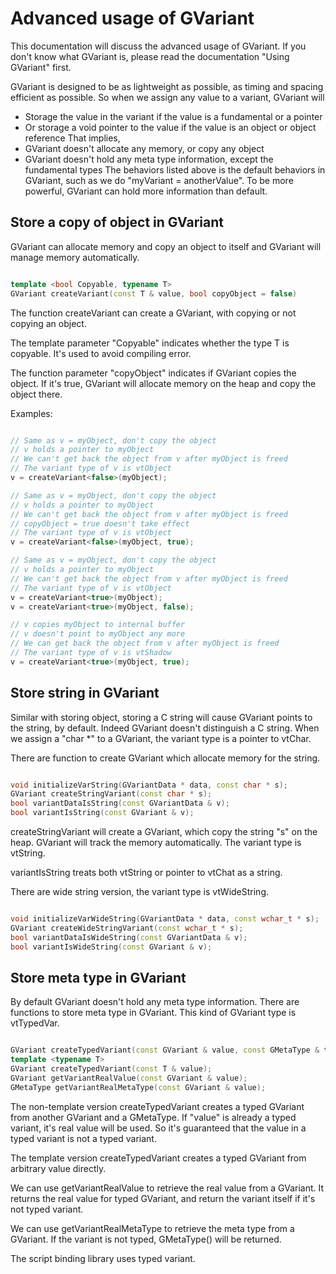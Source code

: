 

# Advanced usage of GVariant

This documentation will discuss the advanced usage of GVariant. If you don't know what GVariant is, please read the documentation "Using GVariant" first.

GVariant is designed to be as lightweight as possible, as timing and spacing efficient as possible. So when we assign any value to a variant, GVariant will
  * Storage the value in the variant if the value is a fundamental or a pointer
  * Or storage a void pointer to the value if the value is an object or object reference
That implies,
  * GVariant doesn't allocate any memory, or copy any object
  * GVariant doesn't hold any meta type information, except the fundamental types
The behaviors listed above is the default behaviors in GVariant, such as we do "myVariant = anotherValue". To be more powerful, GVariant can hold more information than default.

## Store a copy of object in GVariant

GVariant can allocate memory and copy an object to itself and GVariant will manage memory automatically.
```c++

template <bool Copyable, typename T>
GVariant createVariant(const T & value, bool copyObject = false)
```
The function createVariant can create a GVariant, with copying or not copying an object.

The template parameter "Copyable" indicates whether the type T is copyable. It's used to avoid compiling error.

The function parameter "copyObject" indicates if GVariant copies the object. If it's true, GVariant will allocate memory on the heap and copy the object there.

Examples:
```c++

// Same as v = myObject, don't copy the object
// v holds a pointer to myObject
// We can't get back the object from v after myObject is freed
// The variant type of v is vtObject
v = createVariant<false>(myObject);

// Same as v = myObject, don't copy the object
// v holds a pointer to myObject
// We can't get back the object from v after myObject is freed
// copyObject = true doesn't take effect
// The variant type of v is vtObject
v = createVariant<false>(myObject, true);

// Same as v = myObject, don't copy the object
// v holds a pointer to myObject
// We can't get back the object from v after myObject is freed
// The variant type of v is vtObject
v = createVariant<true>(myObject);
v = createVariant<true>(myObject, false);

// v copies myObject to internal buffer
// v doesn't point to myObject any more
// We can get back the object from v after myObject is freed
// The variant type of v is vtShadow
v = createVariant<true>(myObject, true);
```

## Store string in GVariant

Similar with storing object, storing a C string will cause GVariant points to the string, by default. Indeed GVariant doesn't distinguish a C string. When we assign a "char *" to a GVariant, the variant type is a pointer to vtChar.

There are function to create GVariant which allocate memory for the string.
```c++

void initializeVarString(GVariantData * data, const char * s);
GVariant createStringVariant(const char * s);
bool variantDataIsString(const GVariantData & v);
bool variantIsString(const GVariant & v);
```
createStringVariant will create a GVariant, which copy the string "s" on the heap. GVariant will track the memory automatically. The variant type is vtString.

variantIsString treats both vtString or pointer to vtChat as a string.

There are wide string version, the variant type is vtWideString.
```c++

void initializeVarWideString(GVariantData * data, const wchar_t * s);
GVariant createWideStringVariant(const wchar_t * s);
bool variantDataIsWideString(const GVariantData & v);
bool variantIsWideString(const GVariant & v);
```

## Store meta type in GVariant

By default GVariant doesn't hold any meta type information. There are functions to store meta type in GVariant. This kind of GVariant type is vtTypedVar.
```c++

GVariant createTypedVariant(const GVariant & value, const GMetaType & type);
template <typename T>
GVariant createTypedVariant(const T & value);
GVariant getVariantRealValue(const GVariant & value);
GMetaType getVariantRealMetaType(const GVariant & value);
```
The non-template version createTypedVariant creates a typed GVariant from another GVariant and a GMetaType. If "value" is already a typed variant, it's real value will be used. So it's guaranteed that the value in a typed variant is not a typed variant.

The template version createTypedVariant creates a typed GVariant from arbitrary value directly.

We can use getVariantRealValue to retrieve the real value from a GVariant. It returns the real value for typed GVariant, and return the variant itself if it's not typed variant.

We can use getVariantRealMetaType to retrieve the meta type from a GVariant. If the variant is not typed, GMetaType() will be returned.

The script binding library uses typed variant.
